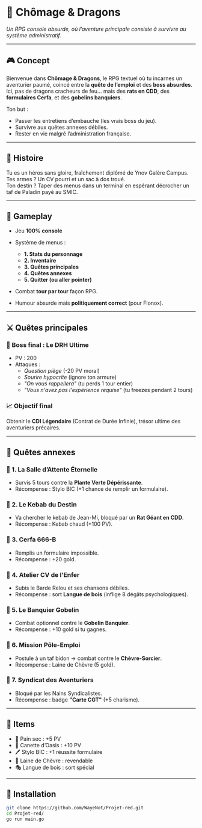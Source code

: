 # 🐉 Chômage & Dragons  
_Un RPG console absurde, où l’aventure principale consiste à survivre au système administratif._

---

## 🎮 Concept

Bienvenue dans **Chômage & Dragons**, le RPG textuel où tu incarnes un aventurier paumé, coincé entre la **quête de l’emploi** et des **boss absurdes**.  
Ici, pas de dragons cracheurs de feu... mais des **rats en CDD**, des **formulaires Cerfa**, et des **gobelins banquiers**.  

Ton but :  
- Passer les entretiens d’embauche (les vrais boss du jeu).  
- Survivre aux quêtes annexes débiles.  
- Rester en vie malgré l’administration française.  

---

## 🧙 Histoire

Tu es un héros sans gloire, fraîchement diplômé de Ynov Galère Campus.  
Tes armes ? Un CV pourri et un sac à dos troué.  
Ton destin ? Taper des menus dans un terminal en espérant décrocher un taf de Paladin payé au SMIC.  

---

## 📜 Gameplay

- Jeu **100% console**  
- Système de menus :  
  - **1. Stats du personnage**  
  - **2. Inventaire**  
  - **3. Quêtes principales**  
  - **4. Quêtes annexes**  
  - **5. Quitter (ou aller pointer)**  

- Combat **tour par tour** façon RPG.  
- Humour absurde mais **politiquement correct** (pour Flonox).  

---

## ⚔️ Quêtes principales

### 🏢 Boss final : **Le DRH Ultime**
- PV : 200  
- Attaques :  
  - *Question piège* (-20 PV moral)  
  - *Sourire hypocrite* (ignore ton armure)  
  - *"On vous rappellera"* (tu perds 1 tour entier)
  - *"Vous n'avez pas l'expérience requise"* (tu freezes pendant 2 tours)  

### 📈 Objectif final
Obtenir le **CDI Légendaire** (Contrat de Durée Infinie), trésor ultime des aventuriers précaires.  

---

## 🎲 Quêtes annexes

### 🧹 1. La Salle d’Attente Éternelle
- Survis 5 tours contre la **Plante Verte Dépérissante**.  
- Récompense : Stylo BIC (+1 chance de remplir un formulaire).  

### 🍔 2. Le Kebab du Destin
- Va chercher le kebab de Jean-Mi, bloqué par un **Rat Géant en CDD**.  
- Récompense : Kebab chaud (+100 PV).  

### 📝 3. Cerfa 666-B
- Remplis un formulaire impossible.  
- Récompense : +20 gold.  

### 🎤 4. Atelier CV de l’Enfer
- Subis le Barde Relou et ses chansons débiles.  
- Récompense : sort **Langue de bois** (inflige 8 dégâts psychologiques).  

### 🏦 5. Le Banquier Gobelin
- Combat optionnel contre le **Gobelin Banquier**.  
- Récompense : +10 gold si tu gagnes.  

### 🐐 6. Mission Pôle-Emploi
- Postule à un taf bidon → combat contre le **Chèvre-Sorcier**.  
- Récompense : Laine de Chèvre (5 gold).  

### 👑 7. Syndicat des Aventuriers
- Bloqué par les Nains Syndicalistes.  
- Récompense : badge **"Carte CGT"** (+5 charisme).  

---

## 🎒 Items

- 🍞 Pain sec : +5 PV  
- 🍺 Canette d’Oasis : +10 PV  
- 🖊 Stylo BIC : +1 réussite formulaire  
- 📄 Laine de Chèvre : revendable  
- 🎭 Langue de bois : sort spécial  

---

## 🚀 Installation

```bash
git clone https://github.com/WayeNot/Projet-red.git
cd Projet-red/
go run main.go
